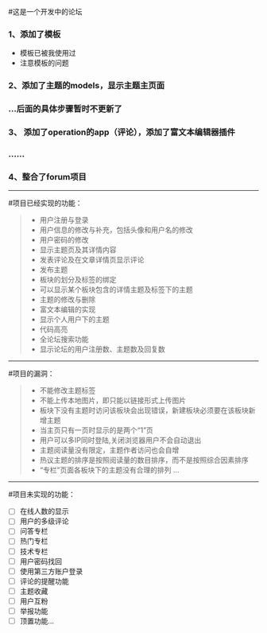 #这是一个开发中的论坛
### 1、添加了模板
- 模板已被我使用过
- 注意模板的问题
### 2、添加了主题的models，显示主题主页面

### ...后面的具体步骤暂时不更新了

### 3、 添加了operation的app（评论），添加了富文本编辑器插件

### ......

### 4、**整合了forum项目**
------
#项目已经实现的功能：
>* 用户注册与登录
>* 用户信息的修改与补充，包括头像和用户名的修改
>* 用户密码的修改
>* 显示主题页及其详情内容
>* 发表评论及在文章详情页显示评论
>* 发布主题
>* 板块的划分及标签的绑定
>* 可以显示某个板块包含的详情主题及标签下的主题
>* 主题的修改与删除
>* 富文本编辑的实现
>* 显示个人用户下的主题
>* 代码高亮
>* 全论坛搜索功能
>* 显示论坛的用户注册数、主题数及回复数
------
#项目的漏洞：
>* 不能修改主题标签
>* 不能上传本地图片，即只能以链接形式上传图片
>* 板块下没有主题时访问该板块会出现错误，新建板块必须要在该板块新增主题
>* 当主页只有一页时显示的是两个“1”页
>* 用户可以多IP同时登陆,关闭浏览器用户不会自动退出
>* 主题阅读量没有限定，主题作者访问也会自增
>* 热议主题的排序是按照阅读量的数目排序，而不是按照综合因素排序
>* “专栏”页面各板块下的主题没有合理的排列
...
------
#项目未实现的功能：
-[ ] 在线人数的显示
-[ ] 用户的多级评论
-[ ] 问答专栏
-[ ] 热门专栏
-[ ] 技术专栏
-[ ] 用户密码找回
-[ ] 使用第三方账户登录
-[ ] 评论的提醒功能
-[ ] 主题收藏
-[ ] 用户互粉
-[ ] 举报功能
-[ ] 顶置功能...